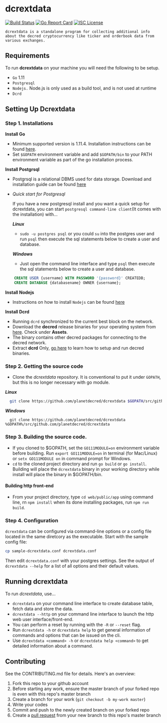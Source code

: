 # dcrextdata

[![Build Status](https://img.shields.io/travis/decred/dcrdata.svg)](https://travis-ci.org/raedahgroup/planetdecred)
[![Go Report Card](https://goreportcard.com/badge/github.com/decred/dcrdata)](https://goreportcard.com/report/github.com/planetdecred/dcrextdata)
[![ISC License](https://img.shields.io/badge/license-ISC-blue.svg)](http://copyfree.org)

    dcrextdata is a standalone program for collecting additional info about the decred cryptocurrency like ticker and orderbook data from various exchanges. 

## Requirements
To run **dcrextdata** on your machine you will need the following to be setup.
- `Go` 1.11
- `Postgresql`
- `Nodejs.` Node.js is only used as a build tool, and is not used at runtime
- `Dcrd`

## Setting Up Dcrextdata 
### Step 1. Installations
**Install Go**
* Minimum supported version is 1.11.4. Installation instructions can be found [here](https://golang.org/doc/install).
* Set `$GOPATH` environment variable and add `$GOPATH/bin` to your PATH environment variable as part of the go installation process.

**Install Postgrsql**
* Postgrsql is a relational DBMS used for data storage. Download and installation guide can be found [here](postgresql.org/download)
* *Quick start for  Postgresql*

    If you have a new postgresql install and you want a quick setup for dcrextdata, you can start `postgresql command-line client`(It comes with the installation) with...
    
    ***Linux***
  -  `sudo -u postgres psql` or you could `su` into the postgres user and run `psql` then execute the sql statements below to create a user and database.
    
    ***Windows***
  - Just open the command line interface and type `psql` then execute the sql statements below to create a user and database.
```sql
    CREATE USER {username} WITH PASSWORD '{password}' CREATEDB;
    CREATE DATABASE {databasename} OWNER {username};
```
**Install Nodejs**
* Instructions on how to install `Nodejs` can be found [here](https://nodejs.org/en/download/)

**Install Dcrd**
* Running `dcrd` synchronized to the current best block on the network.
* Download the **decred** release binaries for your operating system from [here](https://github.com/decred/decred-binaries/releases). Check under **Assets**.
* The binary contains other decred packages for connecting to the decred network. 
* Extract **dcrd** Only, [go here](https://docs.decred.org/wallets/cli/cli-installation/) to learn how to setup and run decred binaries.

### Step 2. Getting the source code
- Clone the *dcrextdata* repository. It is conventional to put it under `GOPATH`, but
  this is no longer necessary with go module.

***Linux***
```bash
  git clone https://github.com/planetdecred/dcrextdata $GOPATH/src/github.com/planetdecred/dcrextdata
 ```
 
 ***Windows***
```
  git clone https://github.com/planetdecred/dcrextdata %GOPATH%/src/github.com/planetdecred/dcrextdata
```

### Step 3. Building the source code.
* If you cloned to $GOPATH, set the `GO111MODULE=on` environment variable before building.
Run `export GO111MODULE=on` in terminal (for Mac/Linux) or `setx GO111MODULE on` in command prompt for Windows.
* `cd` to the cloned project directory and run `go build` or `go install`.
Building will place the `dcrextdata` binary in your working directory while install will place the binary in $GOPATH/bin.

#### Building http front-end
* From your project directory, type `cd web/public/app` using command line, rn `npm install` when its done installing packages, 
run `npm run build`.

### Step 4. Configuration
`dcrextdata` can be configured via command-line options or a config file located in the same diretcory as the executable. Start with the sample config file:
```sh
cp sample-dcrextdata.conf dcrextdata.conf
```
Then edit `dcrextdata.conf` with your postgres settings.  See the output of `dcrextdata --help`
for a list of all options and their default values.

## Running dcrextdata
To run *dcrextdata*, use...
- `dcrextdata` on your command line interface to create database table, fetch data and store the data.
- `dcrextdata --http` on your command line interface to launch the http web user interface/front-end.
- You can perform a reset by running with the `-R` or `--reset` flag.
- Run `dcrextdata -h` or `dcrextdata help` to get general information of commands and options that can be issued on the cli.
- Use `dcrextdata <command> -h` or   `dcrextdata help <command>` to get detailed information about a command.

## Contributing
See the CONTRIBUTING.md file for details. Here's an overview:

1. Fork this repo to your github account
2. Before starting any work, ensure the master branch of your forked repo is even with this repo's master branch
2. Create a branch for your work (`git checkout -b my-work master`)
3. Write your codes
4. Commit and push to the newly created branch on your forked repo
5. Create a [pull request](https://github.com/planetdecred/dcrextdata/pulls) from your new branch to this repo's master branch
